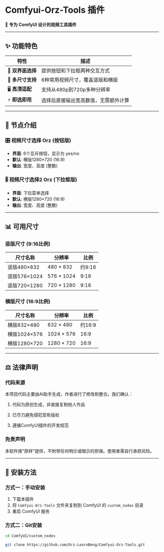 # Comfyui-Orz-Tools 插件

🎯 **专为 ComfyUI 设计的视频工具插件**

---

## ✨ 功能特色

| 特性 | 描述 |
|------|------|
| 🎨 **双界面选择** | 提供按钮和下拉框两种交互方式 |
| 📱 **多尺寸支持** | 6种常用视频尺寸，覆盖竖版和横版 |
| 🖥️ **高清适配** | 支持从480p到720p多种分辨率 |
| ⚡ **即选即用** | 选择后直接输出宽高数值，无需额外计算 |

---

## 📂 节点介绍

### 🎛️ 视频尺寸选择 Orz (按钮版)
- **界面**: 6个互斥按钮，显示为 yes/no
- **默认**: 横版1280×720 (16:9)
- **输出**: 宽度、高度 (整数)

### 🎚️ 视频尺寸选择2 Orz (下拉框版)
- **界面**: 下拉菜单选择
- **默认**: 横版1280×720 (16:9)
- **输出**: 宽度、高度 (整数)

---

## 📊 可用尺寸

### 竖版尺寸 (9:16比例)
| 尺寸名称 | 分辨率 | 比例 |
|----------|--------|------|
| 竖版480×832 | 480 × 832 | 约9:16 |
| 竖版576×1024 | 576 × 1024 | 9:16 |
| 竖版720×1280 | 720 × 1280 | 9:16 |

### 横版尺寸 (16:9比例)
| 尺寸名称 | 分辨率 | 比例 |
|----------|--------|------|
| 横版832×480 | 832 × 480 | 约16:9 |
| 横版1024×576 | 1024 × 576 | 16:9 |
| 横版1280×720 | 1280 × 720 | 16:9 |

---

## ⚖️ 法律声明

### 代码来源
本项目代码主要由AI助手生成，作者进行了修改和整合。我们确认：

 1. 代码为原创生成，非直接复制他人作品

 2. 已尽力避免侵犯现有版权

 3. 遵循ComfyUI插件的开发规范

### 免责声明
本软件按"原样"提供，不附带任何明示或暗示的担保。使用者需自行承担风险。

---

## 🚀 安装方法

### 方式一：手动安装
1. 下载本插件
2. 将 `Comfyui-Orz-Tools` 文件夹复制到 ComfyUI 的 `custom_nodes` 目录
3. 重启 ComfyUI 服务

### 方式二：Git安装
```bash
cd ComfyUI/custom_nodes

git clone https://github.com/Orz-LearnBeng/Comfyui-Orz-Tools.git
